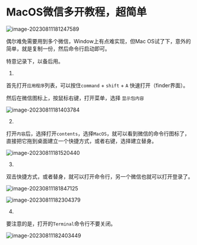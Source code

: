 # MacOS微信多开教程，超简单

![image-20230811181247589](https://pic.shejibiji.com/i/2023/08/11/64d609a314c0d.png)

偶尔难免需要用到多个微信，Window上有点难实现，但Mac OS试了下，意外的简单，就是复制一份，然后命令行启动即可。

特意记录下，以备后用。

1.

首先打开`应用程序`列表，可以按住`command` +  `shift` + `A` 快速打开（finder界面）。

然后在微信图标上，按鼠标右键，打开菜单，选择 `显示包内容`

![image-20230811181403784](https://pic.shejibiji.com/i/2023/08/11/64d609ee7a73a.png)

2.

打开`内容`后，选择打开`contents`，选择`MacOS`，就可以看到微信的命令行图标了，直接把它拖到桌面建立一个快捷方式，或者右键，选择建立替身。

![image-20230811181520440](https://pic.shejibiji.com/i/2023/08/11/64d60a3ad308e.png)

3.

双击快捷方式，或者替身，就可以打开命令行，另一个微信也就可以打开登录了。

![image-20230811181847125](https://pic.shejibiji.com/i/2023/08/11/64d60b09c2b73.png)

![image-20230811182304379](https://pic.shejibiji.com/i/2023/08/11/64d60c0b0542c.png)

4.

要注意的是，打开的`Terminal`命令行不要关闭。

![image-20230811182403449](https://pic.shejibiji.com/i/2023/08/11/64d60c44eaedd.png)